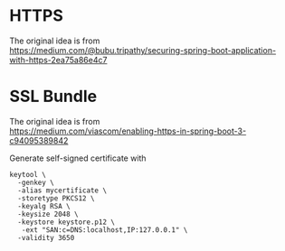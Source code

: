 # HTTPS
The original idea is from  
https://medium.com/@bubu.tripathy/securing-spring-boot-application-with-https-2ea75a86e4c7

# SSL Bundle
The original idea is from  
https://medium.com/viascom/enabling-https-in-spring-boot-3-c94095389842

Generate self-signed certificate with
```
keytool \
  -genkey \
  -alias mycertificate \ 
  -storetype PKCS12 \ 
  -keyalg RSA \ 
  -keysize 2048 \ 
  -keystore keystore.p12 \
   -ext "SAN:c=DNS:localhost,IP:127.0.0.1" \
  -validity 3650
```